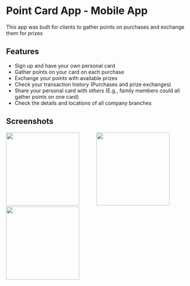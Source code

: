 # Point Card App - Mobile App
This app was built for clients to gather points on purchases and exchange them for prizes

## Features
- Sign up and have your own personal card
- Gather points on your card on each purchase
- Exchange your points with available prizes
- Check your transaction history (Purchases and prize exchanges)
- Share your personal card with others (E.g., family members could all gather points on one card)
- Check the details and locations of all company branches

## Screenshots
<p float="left">
  <img src="https://user-images.githubusercontent.com/98767301/174782030-7c3cd8f7-a188-4f91-8682-61efd46c0675.png" width="200" />
  &nbsp;&nbsp;&nbsp;&nbsp;&nbsp;&nbsp;&nbsp;&nbsp;&nbsp;&nbsp;
  <img src="https://user-images.githubusercontent.com/98767301/174782127-6531cda5-8497-4ae2-82cc-cb4218c65013.png" width="200" />
  &nbsp;&nbsp;&nbsp;&nbsp;&nbsp;&nbsp;&nbsp;&nbsp;&nbsp;&nbsp;
  <img src="https://user-images.githubusercontent.com/98767301/174782203-6b7220b2-0d39-4802-9cca-e659e430ef29.png" width="200" />
</p>
